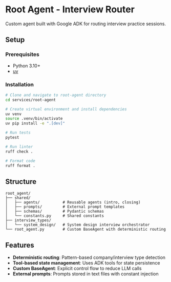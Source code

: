# Root Agent - Interview Router

Custom agent built with Google ADK for routing interview practice sessions.

## Setup

### Prerequisites
- Python 3.10+
- [uv](https://github.com/astral-sh/uv)

### Installation

```bash
# Clone and navigate to root-agent directory
cd services/root-agent

# Create virtual environment and install dependencies
uv venv
source .venv/bin/activate
uv pip install -e ".[dev]"

# Run tests
pytest

# Run linter
ruff check .

# Format code
ruff format .
```

## Structure

```
root_agent/
├── shared/
│   ├── agents/          # Reusable agents (intro, closing)
│   ├── prompts/         # External prompt templates
│   ├── schemas/         # Pydantic schemas
│   └── constants.py     # Shared constants
├── interview_types/
│   └── system_design/   # System design interview orchestrator
└── root_agent.py        # Custom BaseAgent with deterministic routing
```

## Features

- **Deterministic routing**: Pattern-based company/interview type detection
- **Tool-based state management**: Uses ADK tools for state persistence
- **Custom BaseAgent**: Explicit control flow to reduce LLM calls
- **External prompts**: Prompts stored in text files with constant injection
